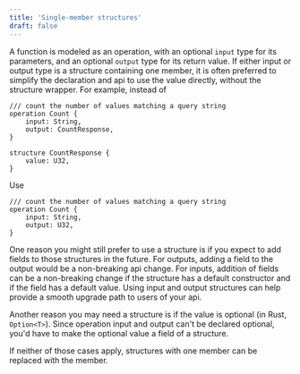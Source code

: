 ```yaml
---
title: 'Single-member structures'
draft: false
---
```


A function is modeled as an operation, with an optional `input` type
for its parameters, and an optional `output` type for its return value.
If either input or output type is a structure containing one member, it
is often preferred to simplify the declaration and api to use the value directly,
without the structure wrapper. For example, instead of

```
/// count the number of values matching a query string
operation Count {
    input: String,
    output: CountResponse,
}

structure CountResponse {
    value: U32,
}
```

Use

```
/// count the number of values matching a query string
operation Count {
    input: String,
    output: U32,
}
```

One reason you might still prefer to use a structure is if you expect to add fields to those structures in the future. For outputs, adding a field to the output would be a non-breaking api change. For inputs, addition of fields can be a non-breaking change if the structure has a default constructor and if the field has a default value. Using input and output structures can help provide a smooth upgrade path to users of your api.

Another reason you may need a structure is if the value is optional (in Rust, `Option<T>`). Since operation input and output can't be declared optional, you'd have to make the optional value a field of a structure.

If neither of those cases apply, structures with one member can be replaced with the member.
